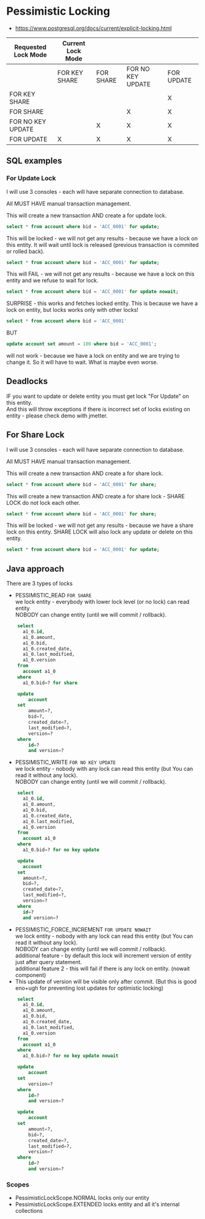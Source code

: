 # Pessimistic Locking
- https://www.postgresql.org/docs/current/explicit-locking.html

| Requested Lock Mode | Current Lock Mode |           |                   |            |
|---------------------|-------------------|-----------|-------------------|------------|
|                     | FOR KEY SHARE     | FOR SHARE | FOR NO KEY UPDATE | FOR UPDATE |
| FOR KEY SHARE       |                   |           |                   | X          |
| FOR SHARE           |                   |           | X                 | X          |
| FOR NO KEY UPDATE   |                   | X         | X                 | X          |
| FOR UPDATE          | X                 | X         | X                 | X          |

## SQL examples

### For Update Lock
I will use 3 consoles - each will have separate connection to database.

All MUST HAVE manual transaction management.

This will create a new transaction AND create a for update lock.
```sql
select * from account where bid = 'ACC_0001' for update;
```
This will be locked - we will not get any results - because we have a lock on this entity. It will wait until lock is released (previous transaction is commited or rolled back).
```sql
select * from account where bid = 'ACC_0001' for update;
```
This will FAIL - we will not get any results - because we have a lock on this entity and we refuse to wait for lock.
```sql
select * from account where bid = 'ACC_0001' for update nowait;
```

SURPRISE - this works and fetches locked entity. This is because we have a lock on entity, but locks works only with other locks!
```sql
select * from account where bid = 'ACC_0001'
```

BUT 
```sql
update account set amount = 100 where bid = 'ACC_0001';
```
will not work - because we have a lock on entity and we are trying to change it. So it will have to wait.
What is maybe even worse.

## Deadlocks
IF you want to update or delete entity you must get lock "For Update" on this entity. <br/>
And this will throw exceptions if there is incorrect set of locks existing on entity - please check demo with jmetter.


## For Share Lock
I will use 3 consoles - each will have separate connection to database.

All MUST HAVE manual transaction management.

This will create a new transaction AND create a for share lock.
```sql
select * from account where bid = 'ACC_0001' for share;
```
This will create a new transaction AND create a for share lock - SHARE LOCK do not lock each other.
```sql
select * from account where bid = 'ACC_0001' for share;
```

This will be locked - we will not get any results - because we have a share lock on this entity. SHARE LOCK will also lock any update or delete on this entity.
```sql
select * from account where bid = 'ACC_0001' for update;
```

## Java approach

There are 3 types of locks

- PESSIMISTIC_READ `FOR SHARE` <br/>
  we lock entity - everybody with lower lock level (or no lock) can read entity <br/>
  NOBODY can change entity (until we will commit / rollback).

```sql
    select
      a1_0.id,
      a1_0.amount,
      a1_0.bid,
      a1_0.created_date,
      a1_0.last_modified,
      a1_0.version
    from
      account a1_0
    where
      a1_0.bid=? for share
```

```sql
    update
        account 
    set
        amount=?,
        bid=?,
        created_date=?,
        last_modified=?,
        version=? 
    where
        id=? 
        and version=?
```

- PESSIMISTIC_WRITE `FOR NO KEY UPDATE` <br/>
  we lock entity - nobody with any lock can read this entity (but You can read it without any lock).<br>
  NOBODY can change entity (until we will commit / rollback).

```sql
    select
      a1_0.id,
      a1_0.amount,
      a1_0.bid,
      a1_0.created_date,
      a1_0.last_modified,
      a1_0.version
    from
      account a1_0
    where
      a1_0.bid=? for no key update
```

```sql
    update
      account
    set
      amount=?,
      bid=?,
      created_date=?,
      last_modified=?,
      version=?
    where
      id=?
      and version=?
```

- PESSIMISTIC_FORCE_INCREMENT `FOR UPDATE NOWAIT` <br/>
  we lock entity - nobody with any lock can read this entity (but You can read it without any lock).<br>
  NOBODY can change entity (until we will commit / rollback). <br/>
  additional feature - by default this lock will increment version of entity just after query statement. <br/>
  additional feature 2 - this will fail if there is any lock on entity. (nowait component)
- This update of version will be visible only after commit. (But this is good eno+ugh for preventing lost updates for optimistic locking)
```sql
    select
      a1_0.id,
      a1_0.amount,
      a1_0.bid,
      a1_0.created_date,
      a1_0.last_modified,
      a1_0.version
    from
      account a1_0
    where
      a1_0.bid=? for no key update nowait
```
```sql
    update
        account 
    set
        version=? 
    where
        id=? 
        and version=?
```

```sql
    update
        account 
    set
        amount=?,
        bid=?,
        created_date=?,
        last_modified=?,
        version=? 
    where
        id=? 
        and version=?
```

### Scopes

- PessimisticLockScope.NORMAL
  locks only our entity
- PessimisticLockScope.EXTENDED
  locks entity and all it's internal collections











